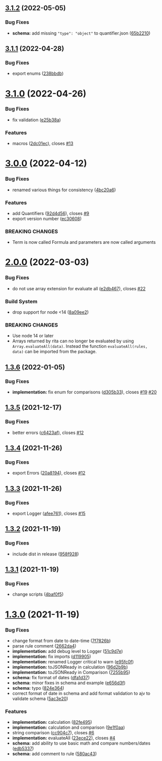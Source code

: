 ## [3.1.2](https://github.com/educorvi/rita/compare/v3.1.1...v3.1.2) (2022-05-05)


### Bug Fixes

* **schema:** add missing `"type": "object"` to quantifier.json ([65b2210](https://github.com/educorvi/rita/commit/65b2210346f4f69d520738ceca1629f3067f2182))

## [3.1.1](https://github.com/educorvi/rita/compare/v3.1.0...v3.1.1) (2022-04-28)


### Bug Fixes

* export enums ([238bbdb](https://github.com/educorvi/rita/commit/238bbdb4635294ea7e01a44137a6b2dc941bfe9f))

# [3.1.0](https://github.com/educorvi/rita/compare/v3.0.0...v3.1.0) (2022-04-26)


### Bug Fixes

* fix validation ([e25b38a](https://github.com/educorvi/rita/commit/e25b38a29c746221c7bd0b34062ad5c3fede8586))


### Features

* macros ([2dc01ec](https://github.com/educorvi/rita/commit/2dc01ec3f7cefda40c8903a99743e44294db1d18)), closes [#13](https://github.com/educorvi/rita/issues/13)

# [3.0.0](https://github.com/educorvi/rita/compare/v2.0.0...v3.0.0) (2022-04-12)


### Bug Fixes

* renamed various things for consistency ([4bc20a6](https://github.com/educorvi/rita/commit/4bc20a63be78387b2babe699ab676bdc2ac251b7))


### Features

* add Quantifiers ([92d4d56](https://github.com/educorvi/rita/commit/92d4d56f9f9a46c0dba4d66126b6023133b1bdee)), closes [#9](https://github.com/educorvi/rita/issues/9)
* export version number ([ec30608](https://github.com/educorvi/rita/commit/ec3060817b5b12a3b6dba95c19a4f8e51d235245))


### BREAKING CHANGES

* Term is now called Formula and parameters are now called arguments

# [2.0.0](https://github.com/educorvi/rita/compare/v1.3.6...v2.0.0) (2022-03-03)


### Bug Fixes

* do not use array extension for evaluate all ([e2db467](https://github.com/educorvi/rita/commit/e2db4679a7b8dd2843598252063c5c65aa71497d)), closes [#22](https://github.com/educorvi/rita/issues/22)


### Build System

* drop support for node <14 ([8a09ee2](https://github.com/educorvi/rita/commit/8a09ee21b680e20e4d02fed1772def258c969802))


### BREAKING CHANGES

* Use node 14 or later
* Arrays returned by rita can no longer be evaluated by using `Array.evaluateAll(data)`.
Instead the function `evaluateAll(rules, data)` can be imported from the package.

## [1.3.6](https://github.com/educorvi/rita/compare/v1.3.5...v1.3.6) (2022-01-05)


### Bug Fixes

* **implementation:** fix enum for comparisons ([d305b33](https://github.com/educorvi/rita/commit/d305b33455ae311cba0cea12a942ebe92ec60e22)), closes [#19](https://github.com/educorvi/rita/issues/19) [#20](https://github.com/educorvi/rita/issues/20)

## [1.3.5](https://github.com/educorvi/rita/compare/v1.3.4...v1.3.5) (2021-12-17)


### Bug Fixes

* better errors ([c6423af](https://github.com/educorvi/rita/commit/c6423af1096189c60b9e517d045ab265a7f824fd)), closes [#12](https://github.com/educorvi/rita/issues/12)

## [1.3.4](https://github.com/educorvi/rita/compare/v1.3.3...v1.3.4) (2021-11-26)


### Bug Fixes

* export Errors ([20a8194](https://github.com/educorvi/rita/commit/20a8194ea8de384c0aff1c3ef10260d516025a1c)), closes [#12](https://github.com/educorvi/rita/issues/12)

## [1.3.3](https://github.com/educorvi/rita/compare/v1.3.2...v1.3.3) (2021-11-26)


### Bug Fixes

* export Logger ([afee761](https://github.com/educorvi/rita/commit/afee761a5d087d346cdde6cd5390e8d518fd7086)), closes [#15](https://github.com/educorvi/rita/issues/15)

## [1.3.2](https://github.com/educorvi/rita/compare/v1.3.1...v1.3.2) (2021-11-19)


### Bug Fixes

* include dist in release ([958f928](https://github.com/educorvi/rita/commit/958f9285b8536b061ecb88a86f44fe3e48186615))

## [1.3.1](https://github.com/educorvi/rita/compare/v1.3.0...v1.3.1) (2021-11-19)


### Bug Fixes

* change scripts ([4baf0f5](https://github.com/educorvi/rita/commit/4baf0f5b4c0fc5eea33835879786ec5342a522a6))

# [1.3.0](https://github.com/educorvi/rita/compare/v1.2.1...v1.3.0) (2021-11-19)


### Bug Fixes

* change format from date to date-time ([7f7826b](https://github.com/educorvi/rita/commit/7f7826b53f563ff492c575d65bb68e213ec8a66b))
* parse rule comment ([2662da4](https://github.com/educorvi/rita/commit/2662da47826ac3b7a6774263f5b579266bc8594c))
* **implementation:** add debug level to Logger ([51c9d7e](https://github.com/educorvi/rita/commit/51c9d7e15680c68202d6f0a9243c4b2f16606705))
* **implementation:** fix imports ([d119905](https://github.com/educorvi/rita/commit/d1199051f4e467bf3ae95a66b6b8ff7d9c275e66))
* **implementation:** renamed Logger critical to warn ([e95fc0f](https://github.com/educorvi/rita/commit/e95fc0fffec5625cda889d4bbec2908ea2a23fa0))
* **implementation:** toJSONReady in calculation ([96d2b9b](https://github.com/educorvi/rita/commit/96d2b9b9a15cd093f56a2a5ded69f50adea2b5a5))
* **implementation:** toJSONReady in Comparison ([7255b95](https://github.com/educorvi/rita/commit/7255b95b077172300c159b47e08479fb0e475294))
* **schema:** fix format of dates ([dfa1d37](https://github.com/educorvi/rita/commit/dfa1d37d5b3b0d3575080c9aaa8cb1478d1a7c4c))
* **schema:** minor fixes in schema and example ([e656d3f](https://github.com/educorvi/rita/commit/e656d3fc08d7e62e2f39df6964bba76dc00792a6))
* **schema:** typo ([824e364](https://github.com/educorvi/rita/commit/824e364c8e63465a950632e67fb297abde21fcb3))
* correct format of date in schema and add format validation to ajv to validate schema ([5ac3e20](https://github.com/educorvi/rita/commit/5ac3e206c77d8f76b8618a1adfb1c25ed3d3d8e2))


### Features

* **implementation:** calculation ([82fe495](https://github.com/educorvi/rita/commit/82fe495b654b2dfa4370d27f54bc8cecedd851cb))
* **implementation:** calculation and comparison ([9e1f0aa](https://github.com/educorvi/rita/commit/9e1f0aa4328b9359bbb2075dbb6147c52e1a3ecb))
* string comparison ([cc904c7](https://github.com/educorvi/rita/commit/cc904c73e19657c3bd265a8d4544b8bda4696a50)), closes [#6](https://github.com/educorvi/rita/issues/6)
* **implementation:** evaluateAll ([23ece22](https://github.com/educorvi/rita/commit/23ece2206ae33c4b4998e4d3cce73d872f94d378)), closes [#4](https://github.com/educorvi/rita/issues/4)
* **schema:** add ability to use basic math and compare numbers/dates ([edb5337](https://github.com/educorvi/rita/commit/edb53370e43cf852762c6e8979e3b39442f7c5ae))
* **schema:** add comment to rule ([580ac43](https://github.com/educorvi/rita/commit/580ac4356a584f35ec97554ecc41a1bc5fdcc62a))
